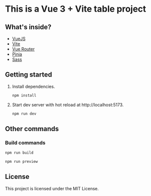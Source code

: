 # This is a Vue 3 + Vite table project

## What's inside?

- [VueJS](https://vuejs.org)
- [Vite](https://vitejs.dev)
- [Vue Router](https://router.vuejs.org)
- [Pinia](https://pinia.vuejs.org)
- [Sass](https://sass-lang.com)

## Getting started

1. Install dependencies.
   ```bash
   npm install
   ```

2. Start dev server with hot reload at http://localhost:5173.
   ```bash
   npm run dev
   ```

## Other commands

### Build commands

```bash
npm run build
```

```bash
npm run preview
```

## License

This project is licensed under the MIT License.
